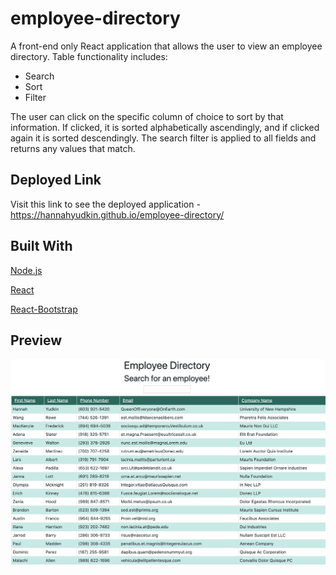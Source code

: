 # employee-directory

A front-end only React application that allows the user to view an employee directory. Table functionality includes:

* Search
* Sort
* Filter
    
The user can click on the specific column of choice to sort by that information. If clicked, it is sorted alphabetically ascendingly, and if clicked again it is sorted descendingly. The search filter is applied to all fields and returns any values that match. 

## Deployed Link
Visit this link to see the deployed application - https://hannahyudkin.github.io/employee-directory/

## Built With

[Node.js](https://nodejs.org/en/)

[React](https://reactjs.org/)

[React-Bootstrap](https://www.npmjs.com/package/react-bootstrap)


## Preview

![Preview](https://github.com/HannahYudkin/employee-directory/blob/master/employee-directory/src/images/EmployeeDirectory.png)